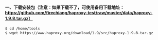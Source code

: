 #### 一、下载安装包（注意：如果下载不了，可使用备用下载地址：https://github.com/firechiang/haproxy-test/raw/master/data/haproxy-1.9.8.tar.gz）
```bash
$ cd /home/tools
$ wget https://www.haproxy.org/download/1.9/src/haproxy-1.9.8.tar.gz
```